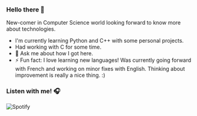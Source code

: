 ### Hello there 👋
New-comer in Computer Science world looking forward to know more about technologies.
- I'm currently learning Python and C++ with some personal projects.
- Had working with C for some time.
- 👀 Ask me about how I got here. 
- ⚡ Fun fact: I love learning new languages! Was currently going forward with French and working on minor fixes with English. Thinking about improvement is really a nice thing. :)


### Listen with me! 🎧
![Spotify](https://novatorem-eosin-delta.vercel.app/api/spotify)

<!--
**natan-dot-com/natan-dot-com** is a ✨ _special_ ✨ repository because its `README.md` (this file) appears on your GitHub profile.

Here are some ideas to get you started:

- 🔭 I’m currently working on ...
- 🌱 I’m currently learning ...
- 👯 I’m looking to collaborate on ...
- 🤔 I’m looking for help with ...
- 💬 Ask me about ...
- 📫 How to reach me: ...
- 😄 Pronouns: ...
- ⚡ Fun fact: ...
-->
